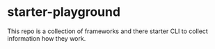 # starter-playground

This repo is a collection of frameworks and there starter CLI to collect information how they work.
